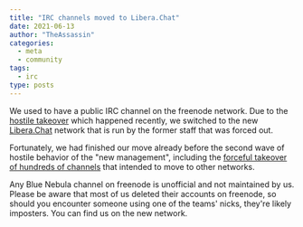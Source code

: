 ```yaml
---
title: "IRC channels moved to Libera.Chat"
date: 2021-06-13
author: "TheAssassin"
categories:
  - meta
  - community
tags:
  - irc
type: posts
---
```


We used to have a public IRC channel on the freenode network. Due to the [hostile takeover](https://arstechnica.com/gadgets/2021/05/freenode-irc-has-been-taken-over-by-the-crown-prince-of-korea/) which happened recently, we switched to the new [Libera.Chat](https://libera.chat) network that is run by the former staff that was forced out.

<!--more-->

Fortunately, we had finished our move already before the second wave of hostile behavior of the "new management", including the [forceful takeover of hundreds of channels](https://www.theregister.com/2021/05/26/freenode_irc_takeover/) that intended to move to other networks.

Any Blue Nebula channel on freenode is unofficial and not maintained by us. Please be aware that most of us deleted their accounts on freenode, so should you encounter someone using one of the teams' nicks, they're likely imposters. You can find us on the new network.

